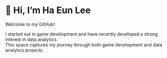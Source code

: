 # 👋 Hi, I’m Ha Eun Lee

Welcome to my GitHub!

I started out in game development and have recently developed a strong interest in data analytics.  
This space captures my journey through both game development and data analytics projects.
